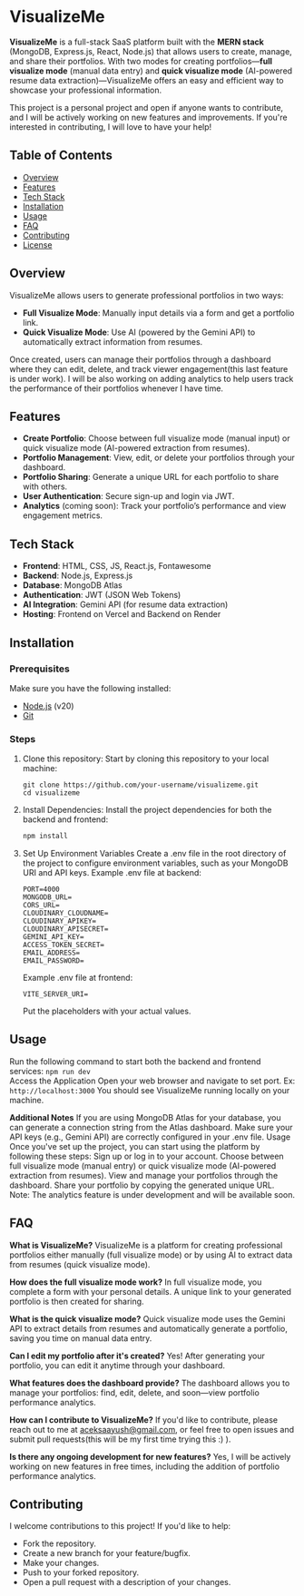 # VisualizeMe

**VisualizeMe** is a full-stack SaaS platform built with the **MERN stack** (MongoDB, Express.js, React, Node.js) that allows users to create, manage, and share their portfolios. With two modes for creating portfolios—**full visualize mode** (manual data entry) and **quick visualize mode** (AI-powered resume data extraction)—VisualizeMe offers an easy and efficient way to showcase your professional information.

This project is a personal project and open if anyone wants to contribute, and I will be actively working on new features and improvements. If you're interested in contributing, I will love to have your help!

## Table of Contents
- [Overview](#overview)
- [Features](#features)
- [Tech Stack](#tech-stack)
- [Installation](#installation)
- [Usage](#usage)
- [FAQ](#faq)
- [Contributing](#contributing)
- [License](#license)

## Overview

VisualizeMe allows users to generate professional portfolios in two ways:

- **Full Visualize Mode**: Manually input details via a form and get a portfolio link.
- **Quick Visualize Mode**: Use AI (powered by the Gemini API) to automatically extract information from resumes.

Once created, users can manage their portfolios through a dashboard where they can edit, delete, and track viewer engagement(this last feature is under work). I will be also working on adding analytics to help users track the performance of their portfolios whenever I have time.

## Features

- **Create Portfolio**: Choose between full visualize mode (manual input) or quick visualize mode (AI-powered extraction from resumes).
- **Portfolio Management**: View, edit, or delete your portfolios through your dashboard.
- **Portfolio Sharing**: Generate a unique URL for each portfolio to share with others.
- **User Authentication**: Secure sign-up and login via JWT.
- **Analytics** (coming soon): Track your portfolio’s performance and view engagement metrics.

## Tech Stack

- **Frontend**: HTML, CSS, JS, React.js, Fontawesome
- **Backend**: Node.js, Express.js
- **Database**: MongoDB Atlas
- **Authentication**: JWT (JSON Web Tokens)
- **AI Integration**: Gemini API (for resume data extraction)
- **Hosting**: Frontend on Vercel and Backend on Render

## Installation

### Prerequisites

Make sure you have the following installed:
- [Node.js](https://nodejs.org/) (v20)
- [Git](https://git-scm.com/)

### Steps

1. Clone this repository:
   Start by cloning this repository to your local machine:
   ```
   git clone https://github.com/your-username/visualizeme.git
   cd visualizeme
   
2. Install Dependencies:
   Install the project dependencies for both the backend and frontend:
   ```bash
   npm install
   
3. Set Up Environment Variables
   Create a .env file in the root directory of the project to configure environment variables, such as your MongoDB URI and API keys.
   Example .env file at backend:
    ```
    PORT=4000
    MONGODB_URL=
    CORS_URL=
    CLOUDINARY_CLOUDNAME=
    CLOUDINARY_APIKEY=
    CLOUDINARY_APISECRET=
    GEMINI_API_KEY=
    ACCESS_TOKEN_SECRET=
    EMAIL_ADDRESS=
    EMAIL_PASSWORD=
    ```

   Example .env file at frontend:
    ```
    VITE_SERVER_URI=
    ```
    
    Put the placeholders with your actual values.

## Usage
  Run the following command to start both the backend and frontend services:
    ```
    npm run dev
    ```  
  Access the Application
  Open your web browser and navigate to set port.
  Ex:
    ```
    http://localhost:3000
    ```
  You should see VisualizeMe running locally on your machine.

  __Additional Notes__
  If you are using MongoDB Atlas for your database, you can generate a connection string from the Atlas dashboard.
  Make sure your API keys (e.g., Gemini API) are correctly configured in your .env file.
  Usage
  Once you've set up the project, you can start using the platform by following these steps:
  Sign up or log in to your account.
  Choose between full visualize mode (manual entry) or quick visualize mode (AI-powered extraction from resumes).
  View and manage your portfolios through the dashboard.
  Share your portfolio by copying the generated unique URL.
  Note:
  The analytics feature is under development and will be available soon.
## FAQ
  **What is VisualizeMe?**
  VisualizeMe is a platform for creating professional portfolios either manually (full visualize mode) or by using AI to extract data from resumes (quick visualize mode).

  **How does the full visualize mode work?**
  In full visualize mode, you complete a form with your personal details. A unique link to your generated portfolio is then created for sharing.

  **What is the quick visualize mode?**
  Quick visualize mode uses the Gemini API to extract details from resumes and automatically generate a portfolio, saving you time on manual data entry.

  **Can I edit my portfolio after it's created?**
  Yes! After generating your portfolio, you can edit it anytime through your dashboard.

  **What features does the dashboard provide?**
  The dashboard allows you to manage your portfolios: find, edit, delete, and soon—view portfolio performance analytics.

  **How can I contribute to VisualizeMe?**
  If you'd like to contribute, please reach out to me at aceksaayush@gmail.com, or feel free to open issues and submit pull requests(this will be my first time trying this :) ).

  **Is there any ongoing development for new features?**
  Yes, I will be actively working on new features in free times, including the addition of portfolio performance analytics.

## Contributing
  I welcome contributions to this project! If you'd like to help:
  - Fork the repository.
  - Create a new branch for your feature/bugfix.
  - Make your changes.
  - Push to your forked repository.
  - Open a pull request with a description of your changes.

